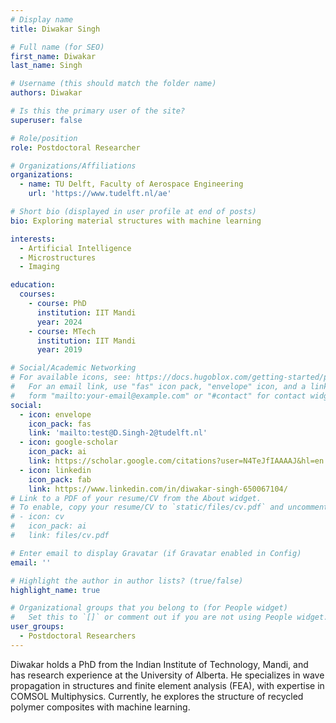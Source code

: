 ```yaml
---
# Display name
title: Diwakar Singh

# Full name (for SEO)
first_name: Diwakar
last_name: Singh

# Username (this should match the folder name)
authors: Diwakar

# Is this the primary user of the site?
superuser: false

# Role/position
role: Postdoctoral Researcher

# Organizations/Affiliations
organizations:
  - name: TU Delft, Faculty of Aerospace Engineering
    url: 'https://www.tudelft.nl/ae'

# Short bio (displayed in user profile at end of posts)
bio: Exploring material structures with machine learning

interests:
  - Artificial Intelligence
  - Microstructures
  - Imaging

education:
  courses:
    - course: PhD 
      institution: IIT Mandi
      year: 2024
    - course: MTech
      institution: IIT Mandi
      year: 2019

# Social/Academic Networking
# For available icons, see: https://docs.hugoblox.com/getting-started/page-builder/#icons
#   For an email link, use "fas" icon pack, "envelope" icon, and a link in the
#   form "mailto:your-email@example.com" or "#contact" for contact widget.
social:
  - icon: envelope
    icon_pack: fas
    link: 'mailto:test@D.Singh-2@tudelft.nl'
  - icon: google-scholar
    icon_pack: ai
    link: https://scholar.google.com/citations?user=N4TeJfIAAAAJ&hl=en
  - icon: linkedin
    icon_pack: fab
    link: https://www.linkedin.com/in/diwakar-singh-650067104/
# Link to a PDF of your resume/CV from the About widget.
# To enable, copy your resume/CV to `static/files/cv.pdf` and uncomment the lines below.
# - icon: cv
#   icon_pack: ai
#   link: files/cv.pdf

# Enter email to display Gravatar (if Gravatar enabled in Config)
email: ''

# Highlight the author in author lists? (true/false)
highlight_name: true

# Organizational groups that you belong to (for People widget)
#   Set this to `[]` or comment out if you are not using People widget.
user_groups:
  - Postdoctoral Researchers
---
```


Diwakar holds a PhD from the Indian Institute of Technology, Mandi, and has research experience at the University of Alberta. He specializes in wave propagation in structures and finite element analysis (FEA), with expertise in COMSOL Multiphysics. Currently, he explores the structure of recycled polymer composites with machine learning.
